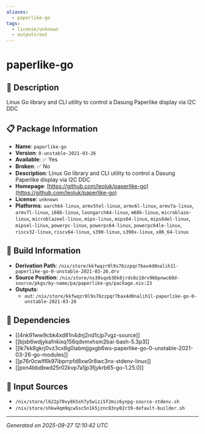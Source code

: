 ```yaml
---
aliases:
  - paperlike-go
tags:
  - license/unknown
  - outputs/out
---
```


# paperlike-go

## 📝 Description

Linux Go library and CLI utility to control a Dasung Paperlike display via I2C DDC

## 📋 Package Information

- **Name**: `paperlike-go`
- **Version**: `0-unstable-2021-03-26`
- **Available**: ✅ Yes
- **Broken**: ✅ No
- **Description**: Linux Go library and CLI utility to control a Dasung Paperlike display via I2C DDC
- **Homepage**: [https://github.com/leoluk/paperlike-go](https://github.com/leoluk/paperlike-go)
- **License**: `unknown`
- **Platforms**: `aarch64-linux`, `armv5tel-linux`, `armv6l-linux`, `armv7a-linux`, `armv7l-linux`, `i686-linux`, `loongarch64-linux`, `m68k-linux`, `microblaze-linux`, `microblazeel-linux`, `mips-linux`, `mips64-linux`, `mips64el-linux`, `mipsel-linux`, `powerpc-linux`, `powerpc64-linux`, `powerpc64le-linux`, `riscv32-linux`, `riscv64-linux`, `s390-linux`, `s390x-linux`, `x86_64-linux`

## 🔧 Build Information

- **Derivation Path**: `/nix/store/kkfwqzr0l9s76zzpqr7bax4d0nalih1l-paperlike-go-0-unstable-2021-03-26.drv`
- **Source Position**: `/nix/store/ns30sqxb36k8jrds8z18rv96bpnwc60d-source/pkgs/by-name/pa/paperlike-go/package.nix:23`
- **Outputs**:
  - `out`:  `/nix/store/kkfwqzr0l9s76zzpqr7bax4d0nalih1l-paperlike-go-0-unstable-2021-03-26`

## 🔗 Dependencies

- [[4nk91ww9cbk4xd81n4dnj2nd1cjp7vgz-source]]
- [[bjsb6wdjykafnkixq156qdvmxhsm2bai-bash-5.3p3]]
- [[lk7kk8gkrj0vz3cx8g0iabmjjgxgb6ws-paperlike-go-0-unstable-2021-03-26-go-modules]]
- [[p76r0cwlf6k97ibprrpfd8xw0r8wc3nx-stdenv-linux]]
- [[pxn4bbdbwd25r02kvp7a1jp3fjykrb65-go-1.25.0]]

## 📁 Input Sources

- `/nix/store/l622p70vy8k5sh7y5wizi5f2mic6ynpg-source-stdenv.sh`
- `/nix/store/shkw4qm9qcw5sc5n1k5jznc83ny02r39-default-builder.sh`

---
*Generated on 2025-09-27 12:10:42 UTC*
